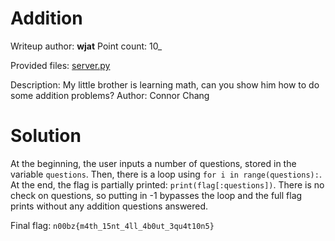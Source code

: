 # Addition
Writeup author: **wjat**
Point count: 10_

Provided files: [server.py](https://static.n00bzunit3d.xyz/Misc/Addition/server.py)

Description: My little brother is learning math, can you show him how to do some addition problems? Author: Connor Chang

# Solution
At the beginning, the user inputs a number of questions, stored in the variable `questions`. Then, there is a loop using `for i in range(questions):`. At the end, the flag is partially printed: `print(flag[:questions])`. There is no check on questions, so putting in -1 bypasses the loop and the full flag prints without any addition questions answered.

Final flag: `n00bz{m4th_15nt_4ll_4b0ut_3qu4t10n5}`